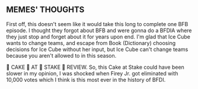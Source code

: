## MEMES' THOUGHTS

  First off, this doesn't seem like it would take this long to complete one BFB episode. I thought they forgot about BFB and were gonna do a BFDIA where they just stop and forget about it for years upon end. I'm glad that Ice Cube wants to change teams, and escape from Book (Dictionary) choosing decisions for Ice Cube without her input, but Ice Cube can't change teams because you aren't allowed to in this season.

  👏 CAKE 👏 AT 👏 STAKE 👏 REVIEW. So, this Cake at Stake could have been slower in my opinion, I was shocked when Firey Jr. got eliminated with 10,000 votes which I think is this most ever in the history of BFDI.
